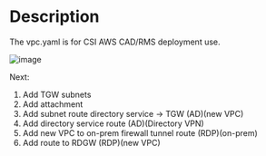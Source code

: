 # Description

The vpc.yaml is for CSI AWS CAD/RMS deployment use.

![image](https://github.com/carldi/cloudformation-csi/assets/45005576/51ba4376-863f-40ee-a3a2-31846d81fde7)

Next:
  1. Add TGW subnets
  2. Add attachment
  3. Add subnet route directory service -> TGW (AD)(new VPC)
  4. Add directory service route (AD)(Directory VPN)
  5. Add new VPC to on-prem firewall tunnel route (RDP)(on-prem)
  6. Add route to RDGW (RDP)(new VPC)
